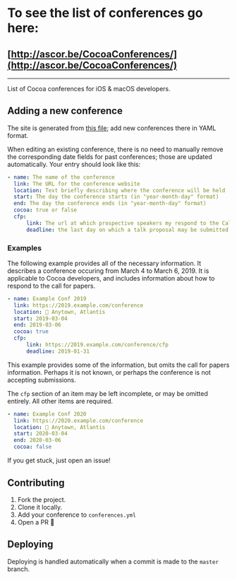 
# To see the list of conferences go here:

## [http://ascor.be/CocoaConferences/](http://ascor.be/CocoaConferences/)

---

List of Cocoa conferences for iOS & macOS developers.

## Adding a new conference

The site is generated from [this file](https://github.com/lascorbe/CocoaConferences/_data/conferences.yml); add new conferences there in YAML format.

When editing an existing conference, there is no need to manually remove the corresponding date fields for past conferences; those are updated automatically. Your entry should look like this:

```yaml
- name: The name of the conference
  link: The URL for the conference website
  location: Text briefly describing where the conference will be held
  start: The day the conference starts (in "year-month-day" format)
  end: The day the conference ends (in "year-month-day" format)
  cocoa: true or false
  cfp:
      link: The url at which prospective speakers my respond to the Call For Papers
      deadline: the last day on which a talk proposal may be submitted (in "year-month-day" format)
```

### Examples

The following example provides all of the necessary information. It describes a conference occuring from March 4 to March 6, 2019. It is applicable to Cocoa developers, and includes information about how to respond to the call for papers.

```yaml
- name: Example Conf 2019
  link: https://2019.example.com/conference
  location: 🏴 Anytown, Atlantis
  start: 2019-03-04
  end: 2019-03-06
  cocoa: true
  cfp:
      link: https://2019.example.com/conference/cfp
      deadline: 2019-01-31
```

This example provides some of the information, but omits the call for papers information. Perhaps it is not known, or perhaps the conference is not accepting submissions. 

The `cfp` section of an item may be left incomplete, or may be omitted entirely. All other items are required.

```yaml
- name: Example Conf 2020
  link: https://2020.example.com/conference
  location: 🏴 Anytown, Atlantis
  start: 2020-03-04
  end: 2020-03-06
  cocoa: false
```

If you get stuck, just open an issue!

## Contributing

1. Fork the project.
2. Clone it locally.
3. Add your conference to `conferences.yml`
4. Open a PR 🎉  

## Deploying

Deploying is handled automatically when a commit is made to the `master` branch.

